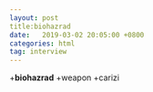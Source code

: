 ```yaml
---
layout: post
title:biohazrad  
date:   2019-03-02 20:05:00 +0800
categories: html
tag: interview
---
```

+**biohazrad**
	+weapon
	+carizi




